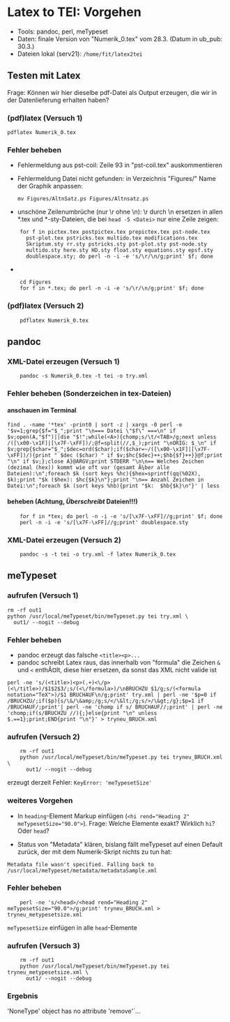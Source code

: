Latex to TEI: Vorgehen
======================

* Tools: pandoc, perl, meTypeset
* Daten: finale Version von "Numerik\_0.tex" vom 28.3. (Datum in
  ub_pub: 30.3.)
* Dateien lokal (serv21): `/home/fit/latex2tei`

Testen mit Latex
----------------

Frage: Können wir hier dieselbe pdf-Datei als Output erzeugen, die wir
in der Datenlieferung erhalten haben?

### (pdf)latex (Versuch 1)

    pdflatex Numerik_0.tex 

### Fehler beheben

* Fehlermeldung aus pst-coil: Zeile 93 in "pst-coil.tex" auskommentieren
* Fehlermeldung Datei nicht gefunden: in Verzeichnis "Figures/" Name
  der Graphik anpassen:

  `mv Figures/AltnSatz.ps Figures/Altnsatz.ps`

* unschöne Zeilenumbrüche (nur \r ohne \n): \r durch \n ersetzen in
  allen *.tex und *-sty-Dateien, die bei `head -5 <Datei>` nur eine
  Zeile zeigen:
  
```
    for f in pictex.tex postpictex.tex prepictex.tex pst-node.tex 
      pst-plot.tex pstricks.tex multido.tex modifications.tex 
      Skriptum.sty rr.sty pstricks.sty pst-plot.sty pst-node.sty 
      multido.sty here.sty HD.sty float.sty equations.sty epsf.sty 
      doublespace.sty; do perl -n -i -e 's/\r/\n/g;print' $f; done
```
* 
```
    cd Figures
    for f in *.tex; do perl -n -i -e 's/\r/\n/g;print' $f; done
```

### (pdf)latex (Versuch 2)
```
    pdflatex Numerik_0.tex 
```

pandoc
------

### XML-Datei erzeugen (Versuch 1)
```
    pandoc -s Numerik_0.tex -t tei -o try.xml 
```
### Fehler beheben (Sonderzeichen in tex-Dateien)

#### anschauen im Terminal
```
find . -name '*tex' -print0 | sort -z | xargs -0 perl -e '$v=1;grep{$f="$_";print "\n=== Datei \"$f\" ===\n" if $v;open(A,"$f")||die "$!";while(<A>){chomp;s/\t/<TAB>/g;next unless /([\x00-\x1F]|[\x7F-\xFF])/;@f=split(//,$_);print "\nORIG: $_\n" if $v;grep{$char="$_";$dec=ord($char);if($char=~/([\x00-\x1F]|[\x7F-\xFF])/){print " $dec ($char) " if $v;$hc{$dec}++;$hb{$f}++}}@f;print "\n" if $v;};close A}@ARGV;print STDERR "\n\n== Welches Zeichen (dezimal (hex)) kommt wie oft vor (gesamt Ã¼ber alle Dateien):\n";foreach $k (sort keys %hc){$hex=sprintf(qq(%02X), $k);print "$k ($hex): $hc{$k}\n"};print "\n== Anzahl Zeichen in Datei:\n";foreach $k (sort keys %hb){print "$k:  $hb{$k}\n"}' | less
```

#### beheben (Achtung, *Überschreibt* Dateien!!!)
```
    for f in *tex; do perl -n -i -e 's/[\x7F-\xFF]//g;print' $f; done
    perl -n -i -e 's/[\x7F-\xFF]//g;print' doublespace.sty 
```
### XML-Datei erzeugen (Versuch 2)
```
    pandoc -s -t tei -o try.xml -f latex Numerik_0.tex
```

meTypeset
---------

### aufrufen (Versuch 1)

    rm -rf out1
    python /usr/local/meTypeset/bin/meTypeset.py tei try.xml \
      out1/ --nogit --debug

### Fehler beheben

* pandoc erzeugt das falsche `<title><p>...`
* pandoc schreibt Latex raus, das innerhalb von "formula" die Zeichen
  `&` und `<` enthÃ¤lt, diese hier ersetzen, da sonst das XML nicht
  valide ist

```
perl -ne 's/(<title>)<p>(.+)<\/p>(<\/title>)/$1$2$3/;s/(<\/formula>)/\nBRUCHZU $1/g;s/(<formula notation="TeX">)/$1 BRUCHAUF\n/g;print' try.xml | perl -ne '$p=0 if /BRUCHZU/;if($p){s/\&/\&amp;/g;s/</\&lt;/g;s/>/\&gt;/g};$p=1 if /BRUCHAUF/;print'| perl -ne 'chomp if s/ BRUCHAUF//;print' | perl -ne 'chomp;if(s/BRUCHZU //){;}else{print "\n" unless $.==1};print;END{print "\n"}' > tryneu_BRUCH.xml
```

### aufrufen (Versuch 2)
```
    rm -rf out1
    python /usr/local/meTypeset/bin/meTypeset.py tei tryneu_BRUCH.xml \
      out1/ --nogit --debug
```
erzeugt derzeit Fehler: `KeyError: 'meTypesetSize'`

### weiteres Vorgehen

* In `heading`-Element Markup einfügen (`<hi rend="Heading 2"
meTypesetSize="90.0">`). Frage: Welche Elemente exakt? Wirklich
`hi`? Oder `head`?

* Status von "Metadata" klären, bislang fällt meTypeset auf einen Default zurück, der mit dem Numerik-Skript nichts zu tun hat:

`Metadata file wasn't specified. Falling back to
/usr/local/meTypeset/metadata/metadataSample.xml`

### Fehler beheben
```
    perl -ne 's/<head>/<head rend="Heading 2" meTypesetSize="90.0">/g;print' tryneu_BRUCH.xml > tryneu_metypesetsize.xml
```
`meTypesetSize` einfügen in alle `head`-Elemente

### aufrufen (Versuch 3)
```
    rm -rf out1
    python /usr/local/meTypeset/bin/meTypeset.py tei tryneu_metypesetsize.xml \
      out1/ --nogit --debug
```
### Ergebnis

'NoneType' object has no attribute 'remove'`...


